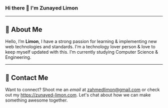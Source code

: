 ### Hi there 👋 I'm Zunayed Limon
***

## 💫 About Me
Hello, I’m **Limon**, I have a strong passion for learning & implementing new web technologies and standards. I'm a technology lover person & love to keep myself updated with this. I’m currently studying Computer Science & Engineering.
***

## 📩 Contact Me
Want to connect? Shoot me an *email* at zahmedlimon@gmail.com or check out my https://zunayed-limon.com. Let's chat about how we can make something awesome together.


